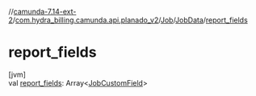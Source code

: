 //[camunda-7.14-ext-2](../../../../index.md)/[com.hydra_billing.camunda.api.planado_v2](../../index.md)/[Job](../index.md)/[JobData](index.md)/[report_fields](report_fields.md)

# report_fields

[jvm]\
val [report_fields](report_fields.md): Array<[JobCustomField](../../../com.hydra_billing.camunda.api.planado_v2.common_types.job/-job-custom-field/index.md)>
